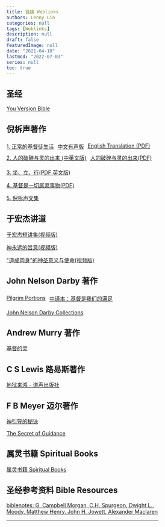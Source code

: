 ```yaml
---
title: 链接 Weblinks
authors: Lenny Lin
categories: null
tags: [Weblinks]
description: null
draft: false
featuredImage: null
date: "2021-04-10"
lastmod: "2022-07-03"
series: null
toc: true
---
```


<!--more-->

## 圣经
<a href = "https://www.bible.com/" target="_blank" rel="noopener noreferrer">You Version Bible</a>


## 倪柝声著作

<div class="row">
  <div class="column">
  <a href = "http://mswe1.org/reading/book/2019" target="_blank" rel="noopener noreferrer">1. 正常的基督徒生活</a>
  </div>
  <div class="column">
  <a href = "https://www.youtube.com/playlist?list=PLqXK4CXm6Oq_SJlgexwZLpFTjgvJ4Wnar" target="_blank" rel="noopener noreferrer">中文有声版</a>
  </div>  
  <div class="column">
  <a href = "https://www.tochrist.org/Doc/Books/Watchman%20Nee/The%20Normal%20Christian%20Life.pdf" target="_blank" rel="noopener noreferrer">English Translation (PDF)</a>
  </div>
</div> 

  
<div class="row">
  <div class="column">
  <a href = "http://churchinmarlboro.org/christdigest/NiTuoSheng/Brokenindex.html" target="_blank" rel="noopener noreferrer">2. 人的破碎与灵的出来 (中英文版)</a>
  </div>
  <div class="column">
  <a href = "https://www.tochrist.org/Doc/Books/Watchman%20Nee/rdpsyldcl-S.pdf" target="_blank" rel="noopener noreferrer">人的破碎与灵的出来(PDF)</a>
  </div>
</div>

<a href = "http://ccbiblestudy.net/New%20Testament/49Eph/49Ephesians-E/490002%E3%80%8ASit,%20Walk,%20Stand%E3%80%8B(Watchman%20Nee).pdf" target="_blank" rel="noopener noreferrer">3. 坐、立、行(PDF 英文版)</a>

<a href = "https://www.tochrist.org/Doc/Books/Watchman%20Nee/jdsyqslsw-S.pdf" target="_blank" rel="noopener noreferrer">4. 基督是一切属灵事物(PDF)</a>

<a href = "http://reading.zhudehuifu.com/nee/" target="_blank" rel="noopener noreferrer">5. 倪柝声文集</a>

## 于宏杰讲道

<a href = "https://www.youtube.com/playlist?list=PLylwH8pQoNuGJ-RH6uAcmXPsZWdMrdYYu" target="_blank" rel="noopener noreferrer">于宏杰短讲集(视频版)</a>

<a href = "https://www.youtube.com/playlist?list=PLylwH8pQoNuGOBpBhHTvQVENfWGzyW_qP" target="_blank" rel="noopener noreferrer">神永远的旨意(视频版)</a>

<a href = "https://www.youtube.com/playlist?list=PLylwH8pQoNuEtMMDgQANclRVTtXR23d_c" target="_blank" rel="noopener noreferrer">"道成肉身"的神圣意义与使命(视频版)</a>

## John Nelson Darby 著作

<div class="row">
  <div class="column">
  <a href = "http://www.sedin.org/portions/p00eng.html" target="_blank" rel="noopener noreferrer">Pilgrim Portions</a>
  </div>
  <div class="column">
  <a href = "http://www.ccdigest.net/book/Darby/darby01.htm" target="_blank" rel="noopener noreferrer">中译本：基督是我们的满足</a>
  </div>
</div> 


<a href = "https://bibletruthpublishers.com/john-nelson-darby-jnd-collections/lucl13" target="_blank" rel="noopener noreferrer">John Nelson Darby Collections</a>


## Andrew Murry 著作
<a href = "http://www.bodani.cn/article/?bk=100739#107002&6" target="_blank" rel="noopener noreferrer">基督的灵</a>


## C S Lewis 路易斯著作
<a href = "https://wellsofgrace.com/books/spiritual/letters/index.htm" target="_blank" rel="noopener noreferrer">地狱来鸿 - 道声出版社</a>


## F B Meyer 迈尔著作
<a href = "https://wellsofgrace.com/messages/meyer/guide/index.html" target="_blank" rel="noopener noreferrer">神引导的秘诀</a>

<a href = "https://chalkermen.files.wordpress.com/2015/01/f-b-meyer-the-secret-of-guidance.pdf" target="_blank" rel="noopener noreferrer">The Secret of Guidance</a>


## 属灵书籍 Spiritual Books
<a href = "https://wellsofgrace.com/books/book_index.htm" target="_blank" rel="noopener noreferrer">属灵书籍 Spiritual Books</a>



## 圣经参考资料 Bible Resources
<a href = "https://biblenotes.online/resources/contents.htm" target="_blank" rel="noopener noreferrer">biblenotes: G. Campbell Morgan, C.H. Spurgeon, Dwight L., Moody, Matthew Henry, John H. Jowett, Alexander Maclaren</a>

---
<style type = "text/css">
/* image and text side-by-side */
* {
  box-sizing: border-box;
}

.row {
  margin-left:-5px;
  margin-right:-5px;
}
  
.column {
  float: left;
  padding: 5px; /* space between two tables*/
}

/* Clearfix (clear floats) */
.row::after {
  content: "";
  clear: both;
  display: table;
}

/* end of the setting for two tables side-by-side */
</style>

